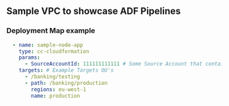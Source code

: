 ## Sample VPC to showcase ADF Pipelines

### Deployment Map example
```yaml
  - name: sample-node-app
    type: cc-cloudformation
    params:
      - SourceAccountId: 111111111111 # Some Source Account that contains this Repository
    targets: # Example Targets OU's
      - /banking/testing
      - path: /banking/production
        regions: eu-west-1
        name: production
```

